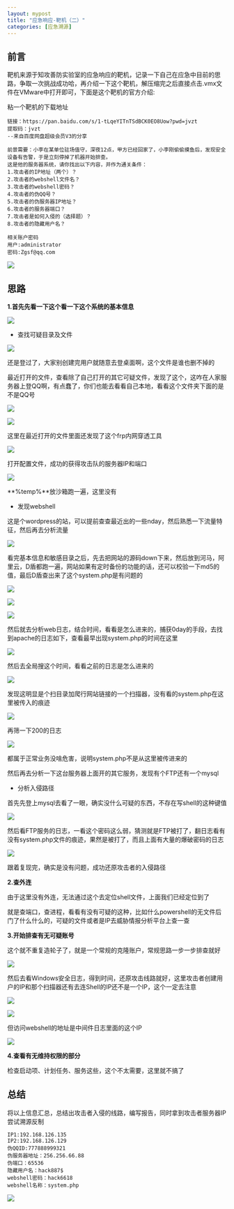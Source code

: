 ```yaml
---
layout: mypost
title: "应急响应-靶机（二）"
categories: [应急溯源]
---
```


## 前言

靶机来源于知攻善防实验室的应急响应的靶机，记录一下自己在应急中目前的思路，争取一次挑战成功哈，再介绍一下这个靶机，解压缩完之后直接点击.vmx文件在VMware中打开即可，下面是这个靶机的官方介绍:

粘一个靶机的下载地址

```
链接：https://pan.baidu.com/s/1-tLqeYITnTSdBCK0EO8Uow?pwd=jvzt 
提取码：jvzt 
--来自百度网盘超级会员V3的分享
```

```
前景需要：小李在某单位驻场值守，深夜12点，甲方已经回家了，小李刚偷偷摸鱼后，发现安全设备有告警，于是立刻停掉了机器开始排查。
这是他的服务器系统，请你找出以下内容，并作为通关条件：
1.攻击者的IP地址（两个）？
2.攻击者的webshell文件名？
3.攻击者的webshell密码？
4.攻击者的伪QQ号？
5.攻击者的伪服务器IP地址？
6.攻击者的服务器端口？
7.攻击者是如何入侵的（选择题）？
8.攻击者的隐藏用户名？

相关账户密码
用户:administrator
密码:Zgsf@qq.com
```

![](image-48-1024x642.png)

## 思路

****1.首先先看一下这个看一下这个系统的基本信息****

![](image-52-1024x642.png)

- 查找可疑目录及文件

![](image-53-1024x642.png)

还是登过了，大家别创建完用户就随意去登桌面啊，这个文件是谁也删不掉的

最近打开的文件，查看除了自己打开的其它可疑文件，发现了这个，这咋在人家服务器上登QQ啊，有点蠢了，你们也能去看看自己本地，看看这个文件夹下面的是不是QQ号

![](image-54-1024x642.png)

![](image-55-1024x642.png)

这里在最近打开的文件里面还发现了这个frp内网穿透工具

![](image-67-1024x642.png)

打开配置文件，成功的获得攻击队的服务器IP和端口

![](image-68-1024x642.png)

**%temp%**放沙箱跑一遍，这里没有

- 发现webshell

这是个wordpress的站，可以提前查查最近出的一些nday，然后熟悉一下流量特征，然后再去分析流量

![](image-66-1024x612.png)

看完基本信息和敏感目录之后，先去把网站的源码down下来，然后放到河马，阿里云，D盾都跑一遍，网站如果有定时备份的功能的话，还可以校验一下md5的值，最后D盾查出来了这个system.php是有问题的

![](image-49-1024x513.png)

![](image-50-1024x384.png)

![](image-71-1024x622.png)

然后就去分析web日志，结合时间，看看是怎么进来的，捕获0day的手段，去找到apache的日志如下，查看最早出现system.php的时间在这里

![](image-56-1024x420.png)

然后去全局搜这个时间，看看之前的日志是怎么进来的

![](image-57-1024x418.png)

发现这明显是个扫目录加爬行网站链接的一个扫描器，没有看的system.php在这里被传入的痕迹

![](image-58-1024x433.png)

再筛一下200的日志

![](image-59-1024x433.png)

都属于正常业务没啥危害，说明system.php不是从这里被传进来的

然后再去分析一下这台服务器上面开的其它服务，发现有个FTP还有一个mysql

- 分析入侵路径

首先先登上mysql去看了一眼，确实没什么可疑的东西，不存在写shell的这种键值

![](image-60-1024x642.png)

然后看FTP服务的日志，一看这个密码这么弱，猜测就是FTP被打了，翻日志看有没有system.php文件的痕迹，果然是被打了，而且上面有大量的爆破密码的日志

![](image-61-1024x538.png)

跟着复现完，确实是没有问题，成功还原攻击者的入侵路径

**2.查外连**

由于这里没有外连，无法通过这个去定位shell文件，上面我们已经定位到了

就是查端口，查进程，看看有没有可疑的这种，比如什么powershell的无文件后门了什么什么的，可疑的文件或者是IP去威胁情报分析平台上查一查

**3.开始排查有无可疑账号**

这个就不重复造轮子了，就是一个常规的克隆账户，常规思路一步一步排查就好

![](image-62-1024x642.png)

然后去看Windows安全日志，得到时间，还原攻击线路就好，这里攻击者创建用户的IP和那个扫描器还有去连Shell的IP还不是一个IP，这个一定去注意

![](image-63-1024x642.png)

![](image-64-1024x642.png)

但访问webshell的地址是中间件日志里面的这个IP

![](image-65-1024x243.png)

**4.查看有无维持权限的部分**

检查启动项、计划任务、服务这些，这个不太需要，这里就不搞了

## 总结

将以上信息汇总，总结出攻击者入侵的线路，编写报告，同时拿到攻击者服务器IP尝试溯源反制

```
IP1:192.168.126.135
IP2:192.168.126.129
伪QQID:777888999321
伪服务器地址：256.256.66.88
伪端口：65536
隐藏用户名：hack887$
webshell密码：hack6618
webshell名称：system.php
```

![](image-69-1024x527.png)